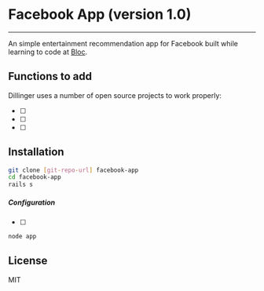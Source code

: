 Facebook App (version 1.0)
=========
---
An simple entertainment recommendation app for Facebook built while learning to code at [Bloc](https://www.bloc.io/).


Functions to add
-----------

Dillinger uses a number of open source projects to work properly:

* [ ]
* [ ]
* [ ]

Installation
--------------

```sh
git clone [git-repo-url] facebook-app
cd facebook-app
rails s
```

##### Configuration 

* [ ]

```sh
node app
```


License
----

MIT

